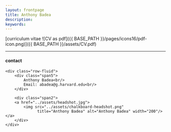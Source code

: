 ```yaml
---
layout: frontpage
title: Anthony Badea
description: 
keywords: 
---
```


[curriculum vitae ![CV as pdf]({{ BASE_PATH }}/pages/icons16/pdf-icon.png)]({{ BASE_PATH }}/assets/CV.pdf)<br/>


---


<div class="container">
<h4><a name="contact"></a>contact</h4>

    <div class="row-fluid">
        <div class="span5">
            Anthony Badea<br/>
            Email: abadea@g.harvard.edu<br/>
        </div>

        <div class="span2">
        <a href="../assets/headshot.jpg">
            <img src="../assets/chalkboard-headshot.png"
                  title="Anthony Badea" alt="Anthony Badea" width="200"/></a>
        </div>
    </div>
</div>

<!-- <div class="navbar">
  <div class="navbar-inner">
      <ul class="nav">
          <li><a href="{{ BASE_PATH }}/assets/CV.pdf">cv</a></li>
          <li><a href="https://github.com/mbcarlos">GitHub</a></li>
          <li><a href="https://twitter.com/dog_feelings">Twitter (@dog_feelings)</a></li>
      </ul>
  </div>
</div> -->